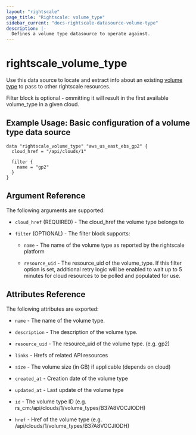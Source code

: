 ```yaml
---
layout: "rightscale"
page_title: "Rightscale: volume_type"
sidebar_current: "docs-rightscale-datasource-volume-type"
description: |-
  Defines a volume type datasource to operate against.
---
```


# rightscale_volume_type

Use this data source to locate and extract info about an existing [volume type](http://reference.rightscale.com/api1.5/media_types/MediaTypeVolumeType.html) to pass to other rightscale resources.

Filter block is optional - ommitting it will result in the first available volume_type in a given cloud.

## Example Usage: Basic configuration of a volume type data source

```hcl
data "rightscale_volume_type" "aws_us_east_ebs_gp2" {
  cloud_href = "/api/clouds/1"

  filter {
    name = "gp2"
  }
}

```

## Argument Reference

The following arguments are supported:

* `cloud_href` (REQUIRED) - The cloud_href the volume type belongs to

* `filter` (OPTIONAL) - The filter block supports:

  * `name` - The name of the volume type as reported by the rightscale platform

  * `resource_uid` - The resource_uid of the volume_type.  If this filter option is set, additional retry logic will be enabled to wait up to 5 minutes for cloud resources to be polled and populated for use.

## Attributes Reference

The following attributes are exported:

* `name` - The name of the volume type.

* `description` - The description of the volume type.

* `resource_uid` - The resource_uid of the volume type. (e.g. gp2)

* `links` - Hrefs of related API resources

* `size` - The volume size (in GB) if applicable (depends on cloud)

* `created_at` - Creation date of the volume type

* `updated_at` - Last update of the volume type

* `id` - The volume type ID (e.g. rs_cm:/api/clouds/1/volume_types/B37A8VOCJIODH)

* `href` - Href of the volume type (e.g. /api/clouds/1/volume_types/B37A8VOCJIODH)